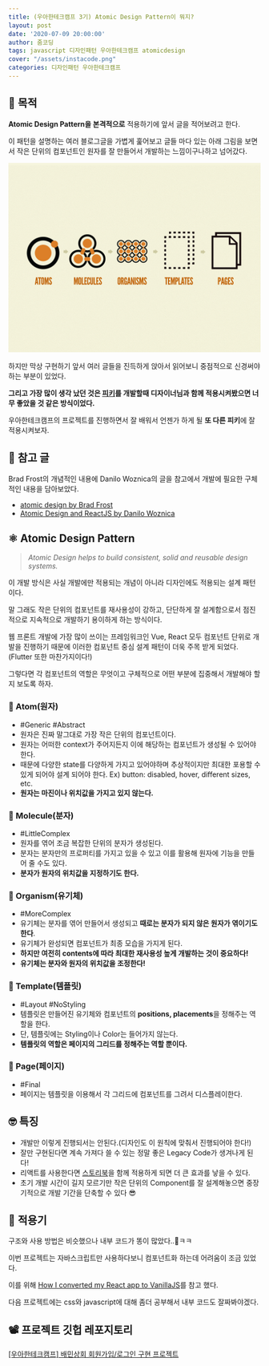 ```yaml
---
title: (우아한테크캠프 3기) Atomic Design Pattern이 뭐지?
layout: post
date: '2020-07-09 20:00:00'
author: 줌코딩
tags: javascript 디자인패턴 우아한테크캠프 atomicdesign
cover: "/assets/instacode.png"
categories: 디자인패턴 우아한테크캠프
---
```


## 🤔 목적

**Atomic Design Pattern을 본격적으로** 적용하기에 앞서 글을 적어보려고 한다.

이 패턴을 설명하는 여러 블로그글을 가볍게 훑어보고 글들 마다 있는 아래 그림을 보면서 작은 단위의 컴포넌트인 원자를 잘 만들어서 개발하는 느낌이구나하고 넘어갔다.

![Atomic-design-pattern-1](/assets/atomic-design-pattern-1.png)

하지만 막상 구현하기 앞서 여러 글들을 진득하게 앉아서 읽어보니 중점적으로 신경써야하는 부분이 있었다.

**그리고 가장 많이 생각 났던 것은 [피키](https://zoomkoding.github.io/%EC%8A%A4%ED%83%80%ED%8A%B8%EC%97%85/%ED%9A%8C%EA%B3%A0/2020/03/25/start-up-app-development.html)를 개발할때 디자이너님과 함께 적용시켜봤으면 너무 좋았을 것 같은 방식이었다.**

우아한테크캠프의 프로젝트를 진행하면서 잘 배워서 언젠가 하게 될 **또 다른 피키**에 잘 적용시켜보자.

## 📒 참고 글

Brad Frost의 개념적인 내용에 Danilo Woznica의 글을 참고에서 개발에 필요한 구체적인 내용을 담아보았다. 

- [atomic design by Brad Frost](https://bradfrost.com/blog/post/atomic-web-design/)
- [Atomic Design and ReactJS by Danilo Woznica](https://danilowoz.com/blog/atomic-design-with-react)

## ⚛️ Atomic Design Pattern

> *Atomic Design helps to build consistent, solid and reusable design systems.*

이 개발 방식은 사실 개발에만 적용되는 개념이 아니라 디자인에도 적용되는 설계 패턴이다. 

말 그래도 작은 단위의 컴포넌트를 재사용성이 강하고, 단단하게 잘 설계함으로서 점진적으로 지속적으로 개발하기 용이하게 하는 방식이다.

웹 프론트 개발에 가장 많이 쓰이는 프레임워크인 Vue, React 모두 컴포넌트 단위로 개발을 진행하기 때문에 이러한 컴포넌트 중심 설계 패턴이 더욱 주목 받게 되었다.(Flutter 또한 마찬가지이다!)

그렇다면 각 컴포넌트의 역할은 무엇이고 구체적으로 어떤 부분에 집중해서 개발해야 할지 보도록 하자.

### 🍅 Atom(원자)

- #Generic #Abstract
- 원자은 진짜 말그대로 가장 작은 단위의 컴포넌트이다.
- 원자는 어떠한 context가 주어지든지 이에 해당하는 컴포넌트가 생성될 수 있어야 한다.
- 때문에 다양한 state를 다양하게 가지고 있어야하며 추상적이지만 최대한 포용할 수 있게 되어야 설계 되어야 한다. Ex) button: disabled, hover, different sizes, etc.
- **원자는 마진이나 위치값을 가지고 있지 않는다.**

### 🥫 Molecule(분자)

- #LittleComplex
- 원자를 엮어 조금 복잡한 단위의 분자가 생성된다.
- 분자는 분자만의 프로퍼티를 가지고 있을 수 있고 이를 활용해 원자에 기능을 만들어 줄 수도 있다.
- **분자가 원자의 위치값을 지정하기도 한다.**

### 🍝 Organism(유기체)

- #MoreComplex
- 유기체는 분자를 엮어 만들어서 생성되고 **때로는 분자가 되지 않은 원자가 엮이기도 한다**.
- 유기체가 완성되면 컴포넌트가 최종 모습을 가지게 된다.
- **하지만 여전히 contents에 따라 최대한 재사용성 높게 개발하는 것이 중요하다!**
- **유기체는 분자와 원자의 위치값을 조정한다!**

### 📄 Template(템플릿)

- #Layout #NoStyling
- 템플릿은 만들어진 유기체와 컴포넌트의 **positions, placements**을 정해주는 역할을 한다.
- 단, 템플릿에는 Styling이나 Color는 들어가지 않는다.
- **템플릿의 역할은 페이지의 그리드를 정해주는 역할 뿐이다.**

### 🍱 Page(페이지)

- #Final
- 페이지는 템플릿을 이용해서 각 그리드에 컴포넌트를 그려서 디스플레이한다.

## 🤓 특징

- 개발만 이렇게 진행되서는 안된다.(디자인도 이 원칙에 맞춰서 진행되어야 한다!)
- 잘만 구현된다면 계속 가져다 쓸 수 있는 정말 좋은 Legacy Code가 생겨나게 된다!
- 리액트를 사용한다면 [스토리북](https://storybook.js.org/)을 함께 적용하게 되면 더 큰 효과를 낳을 수 있다.
- 초기 개발 시간이 길지 모르기만 작은 단위의 Component를 잘 설계해놓으면 중장기적으로 개발 기간을 단축할 수 있다 😎

## 👹 적용기
구조와 사용 방법은 비슷했으나 내부 코드가 똥이 많았다..💩ㅋㅋ

이번 프로젝트는 자바스크립트만 사용하다보니 컴포넌트화 하는데 어려움이 조금 있었다.

이를 위해 [How I converted my React app to VanillaJS](https://medium.com/hackernoon/how-i-converted-my-react-app-to-vanillajs-and-whether-or-not-it-was-a-terrible-idea-4b14b1b2faff)를 참고 했다.

다음 프로젝트에는 css와 javascript에 대해 좀더 공부해서 내부 코드도 잘짜봐야겠다.

## 📽️ 프로젝트 깃헙 레포지토리
[[우아한테크캠프] 배민상회 회원가입/로그인 구현 프로젝트](https://github.com/woowa-techcamp-2020/market-8/tree/develop/client/src/components)